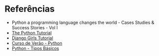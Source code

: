 # Referências

* Python a programming language changes the world - Cases Studies & Success Stories - Vol I
* [The Python Tutorial](https://docs.python.org/3/tutorial/)
* [Django Girls Tutorial](http://tutorial.djangogirls.org/)
* [Curso de Verão - Python](https://gabrielacavalcante.gitbooks.io/python/content/)
* [Python - Tipos Básicos](http://www.dcc.ufrj.br/~fabiom/mab225/02tipos.pdf)
